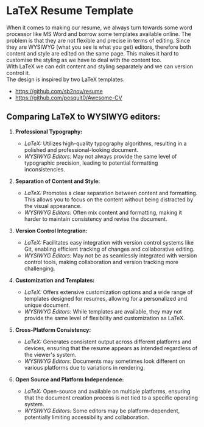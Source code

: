 # LaTeX Resume Template

When it comes to making our resume, we always turn towards some word processor like MS Word and borrow some templates available online.
The problem is that they are not flexible and precise in terms of editing. Since they are WYSIWYG (what you see is what you get) editors, therefore both content and style are edited on the same page. This makes it hard to customise the styling as we have to deal with the content too.  
With LaTeX we can edit content and styling separately and we can version control it.  
The design is inspired by two LaTeX templates.  
- https://github.com/sb2nov/resume
- https://github.com/posquit0/Awesome-CV

## Comparing LaTeX to WYSIWYG editors:

1. **Professional Typography:**
   - *LaTeX:* Utilizes high-quality typography algorithms, resulting in a polished and professional-looking document.
   - *WYSIWYG Editors:* May not always provide the same level of typographic precision, leading to potential formatting inconsistencies.

2. **Separation of Content and Style:**
   - *LaTeX:* Promotes a clear separation between content and formatting. This allows you to focus on the content without being distracted by the visual appearance.
   - *WYSIWYG Editors:* Often mix content and formatting, making it harder to maintain consistency and revise the document.

3. **Version Control Integration:**
   - *LaTeX:* Facilitates easy integration with version control systems like Git, enabling efficient tracking of changes and collaborative editing.
   - *WYSIWYG Editors:* May not be as seamlessly integrated with version control tools, making collaboration and version tracking more challenging.

4. **Customization and Templates:**
   - *LaTeX:* Offers extensive customization options and a wide range of templates designed for resumes, allowing for a personalized and unique document.
   - *WYSIWYG Editors:* While templates are available, they may not provide the same level of flexibility and customization as LaTeX.

5. **Cross-Platform Consistency:**
   - *LaTeX:* Generates consistent output across different platforms and devices, ensuring that the resume appears as intended regardless of the viewer's system.
   - *WYSIWYG Editors:* Documents may sometimes look different on various platforms due to variations in rendering.

6. **Open Source and Platform Independence:**
   - *LaTeX:* Open-source and available on multiple platforms, ensuring that the document creation process is not tied to a specific operating system.
   - *WYSIWYG Editors:* Some editors may be platform-dependent, potentially limiting accessibility and collaboration.
